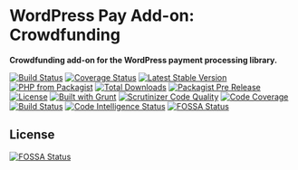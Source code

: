 # WordPress Pay Add-on: Crowdfunding

**Crowdfunding add-on for the WordPress payment processing library.**

[![Build Status](https://travis-ci.org/wp-pay/crowdfunding.svg?branch=develop)](https://travis-ci.org/wp-pay/crowdfunding)
[![Coverage Status](https://coveralls.io/repos/wp-pay/crowdfunding/badge.svg?branch=develop&service=github)](https://coveralls.io/github/wp-pay/crowdfunding?branch=develop)
[![Latest Stable Version](https://img.shields.io/packagist/v/wp-pay/crowdfunding.svg)](https://packagist.org/packages/wp-pay/crowdfunding)
[![PHP from Packagist](https://img.shields.io/packagist/php-v/wp-pay/crowdfunding.svg)](https://packagist.org/packages/wp-pay/crowdfunding)
[![Total Downloads](https://img.shields.io/packagist/dt/wp-pay/crowdfunding.svg)](https://packagist.org/packages/wp-pay/crowdfunding)
[![Packagist Pre Release](https://img.shields.io/packagist/vpre/wp-pay/crowdfunding.svg)](https://packagist.org/packages/wp-pay/crowdfunding)
[![License](https://img.shields.io/packagist/l/wp-pay/crowdfunding.svg)](https://packagist.org/packages/wp-pay/crowdfunding)
[![Built with Grunt](https://gruntjs.com/cdn/builtwith.svg)](http://gruntjs.com/)
[![Scrutinizer Code Quality](https://scrutinizer-ci.com/g/wp-pay/crowdfunding/badges/quality-score.png?b=develop)](https://scrutinizer-ci.com/g/wp-pay/crowdfunding/?branch=develop)
[![Code Coverage](https://scrutinizer-ci.com/g/wp-pay/crowdfunding/badges/coverage.png?b=develop)](https://scrutinizer-ci.com/g/wp-pay/crowdfunding/?branch=develop)
[![Build Status](https://scrutinizer-ci.com/g/wp-pay/crowdfunding/badges/build.png?b=develop)](https://scrutinizer-ci.com/g/wp-pay/crowdfunding/build-status/develop)
[![Code Intelligence Status](https://scrutinizer-ci.com/g/wp-pay/crowdfunding/badges/code-intelligence.svg?b=develop)](https://scrutinizer-ci.com/code-intelligence)
[![FOSSA Status](https://app.fossa.io/api/projects/git%2Bgithub.com%2Fwp-pay%2Fcrowdfunding.svg?type=shield)](https://app.fossa.io/projects/git%2Bgithub.com%2Fwp-pay%2Fcrowdfunding?ref=badge_shield)

## License
[![FOSSA Status](https://app.fossa.io/api/projects/git%2Bgithub.com%2Fwp-pay%2Fcrowdfunding.svg?type=large)](https://app.fossa.io/projects/git%2Bgithub.com%2Fwp-pay%2Fcrowdfunding?ref=badge_large)
